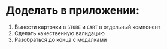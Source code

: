 <h1>Доделать в приложении:</h1>

1. Вынести карточки в `STORE` и `CART` в отдельный компонент
2. Сделать качественную валидацию
3. Разобраться до конца с модалками